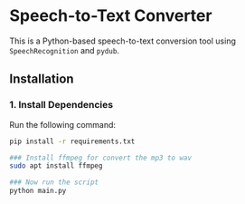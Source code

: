# Speech-to-Text Converter

This is a Python-based speech-to-text conversion tool using `SpeechRecognition` and `pydub`.

## Installation

### 1. Install Dependencies
Run the following command:
```bash
pip install -r requirements.txt

### Install ffmpeg for convert the mp3 to wav
sudo apt install ffmpeg

### Now run the script
python main.py

